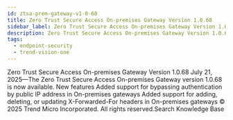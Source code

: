 ```yaml
---
id: ztsa-prem-gateway-v1-0-68
title: Zero Trust Secure Access On-premises Gateway Version 1.0.68
sidebar_label: Zero Trust Secure Access On-premises Gateway Version 1.0.68
description: Zero Trust Secure Access On-premises Gateway Version 1.0.68
tags:
  - endpoint-security
  - trend-vision-one
---
```


 Zero Trust Secure Access On-premises Gateway Version 1.0.68 July 21, 2025—The Zero Trust Secure Access On-premises Gateway version 1.0.68 is now available. New features Added support for bypassing authentication by public IP address in On-premises gateways Added support for adding, deleting, or updating X-Forwarded-For headers in On-premises gateways © 2025 Trend Micro Incorporated. All rights reserved.Search Knowledge Base